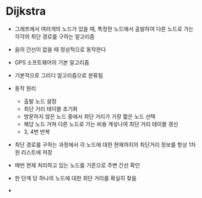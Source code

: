 # Dijkstra



- 그래프에서 여러개의 노드가 있을 때, 특정한 노드에서 출발하여 다른 노드로 가는 각각의 최단 경로를 구하는 알고리즘
- 음의 간선이 없을 때 정상적으로 동작한다
- GPS 소프트웨어의 기본 알고리즘
- 기본적으로 그리디 알고리즘으로 분류됨
- 동작 원리
  - 출발 노드 설정
  - 최단 거리 테이블 초기화
  - 방문하지 않은 노드 중에서 최단 거리가 가장 짧은 노드 선택
  - 해당 노드 거쳐 다른 노드로 가는 비용 계샇나여 최단 거리 테이블 갱신
  - 3, 4번 반복
- 최단 경로를 구하는 과정에서 각 노드에 대한 현재까지의 최단거리 정보를 항상 1차원 리스트에 저장
- 매번 현재 처리하고 있는 노드를 기준으로 주변 간선 확인

- 한 단계 당 하나의 노드에 대한 최단 거리를 확실히 찾음
- 

